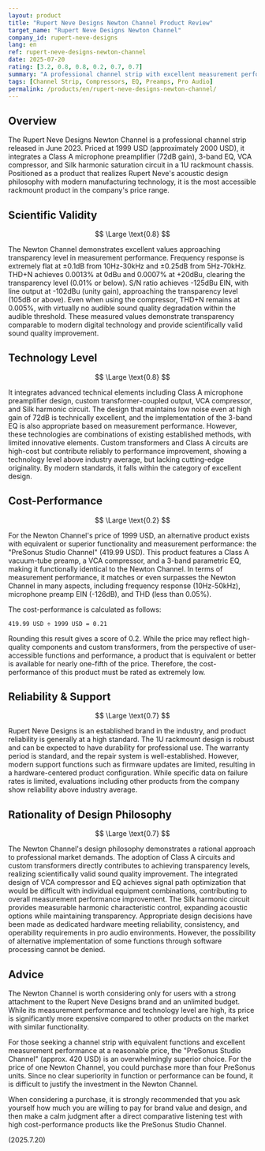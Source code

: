 ```yaml
---
layout: product
title: "Rupert Neve Designs Newton Channel Product Review"
target_name: "Rupert Neve Designs Newton Channel"
company_id: rupert-neve-designs
lang: en
ref: rupert-neve-designs-newton-channel
date: 2025-07-20
rating: [3.2, 0.8, 0.8, 0.2, 0.7, 0.7]
summary: "A professional channel strip with excellent measurement performance and a high level of technology. However, its cost-performance is extremely low as products with equivalent or better functionality exist at a much lower price."
tags: [Channel Strip, Compressors, EQ, Preamps, Pro Audio]
permalink: /products/en/rupert-neve-designs-newton-channel/
---
```

## Overview

The Rupert Neve Designs Newton Channel is a professional channel strip released in June 2023. Priced at 1999 USD (approximately 2000 USD), it integrates a Class A microphone preamplifier (72dB gain), 3-band EQ, VCA compressor, and Silk harmonic saturation circuit in a 1U rackmount chassis. Positioned as a product that realizes Rupert Neve's acoustic design philosophy with modern manufacturing technology, it is the most accessible rackmount product in the company's price range.

## Scientific Validity

$$ \Large \text{0.8} $$

The Newton Channel demonstrates excellent values approaching transparency level in measurement performance. Frequency response is extremely flat at ±0.1dB from 10Hz-30kHz and ±0.25dB from 5Hz-70kHz. THD+N achieves 0.0013% at 0dBu and 0.0007% at +20dBu, clearing the transparency level (0.01% or below). S/N ratio achieves -125dBu EIN, with line output at -102dBu (unity gain), approaching the transparency level (105dB or above). Even when using the compressor, THD+N remains at 0.005%, with virtually no audible sound quality degradation within the audible threshold. These measured values demonstrate transparency comparable to modern digital technology and provide scientifically valid sound quality improvement.

## Technology Level

$$ \Large \text{0.8} $$

It integrates advanced technical elements including Class A microphone preamplifier design, custom transformer-coupled output, VCA compressor, and Silk harmonic circuit. The design that maintains low noise even at high gain of 72dB is technically excellent, and the implementation of the 3-band EQ is also appropriate based on measurement performance. However, these technologies are combinations of existing established methods, with limited innovative elements. Custom transformers and Class A circuits are high-cost but contribute reliably to performance improvement, showing a technology level above industry average, but lacking cutting-edge originality. By modern standards, it falls within the category of excellent design.

## Cost-Performance

$$ \Large \text{0.2} $$

For the Newton Channel's price of 1999 USD, an alternative product exists with equivalent or superior functionality and measurement performance: the "PreSonus Studio Channel" (419.99 USD). This product features a Class A vacuum-tube preamp, a VCA compressor, and a 3-band parametric EQ, making it functionally identical to the Newton Channel. In terms of measurement performance, it matches or even surpasses the Newton Channel in many aspects, including frequency response (10Hz-50kHz), microphone preamp EIN (-126dB), and THD (less than 0.05%).

The cost-performance is calculated as follows:

`419.99 USD ÷ 1999 USD = 0.21`

Rounding this result gives a score of 0.2. While the price may reflect high-quality components and custom transformers, from the perspective of user-accessible functions and performance, a product that is equivalent or better is available for nearly one-fifth of the price. Therefore, the cost-performance of this product must be rated as extremely low.

## Reliability & Support

$$ \Large \text{0.7} $$

Rupert Neve Designs is an established brand in the industry, and product reliability is generally at a high standard. The 1U rackmount design is robust and can be expected to have durability for professional use. The warranty period is standard, and the repair system is well-established. However, modern support functions such as firmware updates are limited, resulting in a hardware-centered product configuration. While specific data on failure rates is limited, evaluations including other products from the company show reliability above industry average.

## Rationality of Design Philosophy

$$ \Large \text{0.7} $$

The Newton Channel's design philosophy demonstrates a rational approach to professional market demands. The adoption of Class A circuits and custom transformers directly contributes to achieving transparency levels, realizing scientifically valid sound quality improvement. The integrated design of VCA compressor and EQ achieves signal path optimization that would be difficult with individual equipment combinations, contributing to overall measurement performance improvement. The Silk harmonic circuit provides measurable harmonic characteristic control, expanding acoustic options while maintaining transparency. Appropriate design decisions have been made as dedicated hardware meeting reliability, consistency, and operability requirements in pro audio environments. However, the possibility of alternative implementation of some functions through software processing cannot be denied.

## Advice

The Newton Channel is worth considering only for users with a strong attachment to the Rupert Neve Designs brand and an unlimited budget. While its measurement performance and technology level are high, its price is significantly more expensive compared to other products on the market with similar functionality.

For those seeking a channel strip with equivalent functions and excellent measurement performance at a reasonable price, the "PreSonus Studio Channel" (approx. 420 USD) is an overwhelmingly superior choice. For the price of one Newton Channel, you could purchase more than four PreSonus units. Since no clear superiority in function or performance can be found, it is difficult to justify the investment in the Newton Channel.

When considering a purchase, it is strongly recommended that you ask yourself how much you are willing to pay for brand value and design, and then make a calm judgment after a direct comparative listening test with high cost-performance products like the PreSonus Studio Channel.

(2025.7.20)